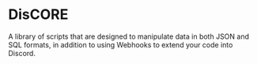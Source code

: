 # DisCORE

A library of scripts that are designed to manipulate data in both JSON and SQL formats, in addition to using Webhooks to extend your code into Discord.

